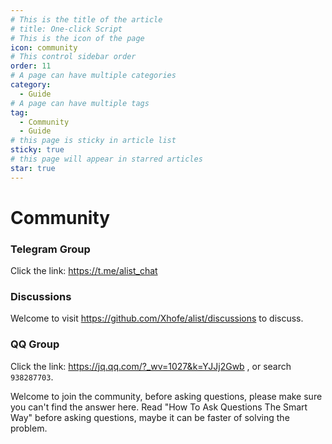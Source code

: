 ```yaml
---
# This is the title of the article
# title: One-click Script
# This is the icon of the page
icon: community
# This control sidebar order
order: 11
# A page can have multiple categories
category:
  - Guide
# A page can have multiple tags
tag:
  - Community
  - Guide
# this page is sticky in article list
sticky: true
# this page will appear in starred articles
star: true
---
```


# Community

### Telegram Group​
Click the link: https://t.me/alist_chat

### Discussions​
Welcome to visit https://github.com/Xhofe/alist/discussions to discuss.

### QQ Group
Click the link: https://jq.qq.com/?_wv=1027&k=YJJj2Gwb , or search `938287703`.

Welcome to join the community, before asking questions, please make sure you can't find the answer here. Read "How To Ask Questions The Smart Way" before asking questions, maybe it can be faster of solving the problem.